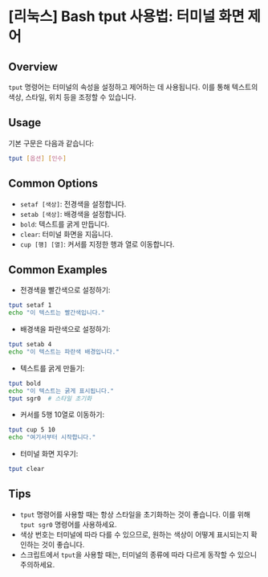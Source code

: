 # [리눅스] Bash tput 사용법: 터미널 화면 제어

## Overview
`tput` 명령어는 터미널의 속성을 설정하고 제어하는 데 사용됩니다. 이를 통해 텍스트의 색상, 스타일, 위치 등을 조정할 수 있습니다.

## Usage
기본 구문은 다음과 같습니다:
```bash
tput [옵션] [인수]
```

## Common Options
- `setaf [색상]`: 전경색을 설정합니다.
- `setab [색상]`: 배경색을 설정합니다.
- `bold`: 텍스트를 굵게 만듭니다.
- `clear`: 터미널 화면을 지웁니다.
- `cup [행] [열]`: 커서를 지정한 행과 열로 이동합니다.

## Common Examples
- 전경색을 빨간색으로 설정하기:
```bash
tput setaf 1
echo "이 텍스트는 빨간색입니다."
```

- 배경색을 파란색으로 설정하기:
```bash
tput setab 4
echo "이 텍스트는 파란색 배경입니다."
```

- 텍스트를 굵게 만들기:
```bash
tput bold
echo "이 텍스트는 굵게 표시됩니다."
tput sgr0  # 스타일 초기화
```

- 커서를 5행 10열로 이동하기:
```bash
tput cup 5 10
echo "여기서부터 시작합니다."
```

- 터미널 화면 지우기:
```bash
tput clear
```

## Tips
- `tput` 명령어를 사용할 때는 항상 스타일을 초기화하는 것이 좋습니다. 이를 위해 `tput sgr0` 명령어를 사용하세요.
- 색상 번호는 터미널에 따라 다를 수 있으므로, 원하는 색상이 어떻게 표시되는지 확인하는 것이 좋습니다.
- 스크립트에서 `tput`을 사용할 때는, 터미널의 종류에 따라 다르게 동작할 수 있으니 주의하세요.
